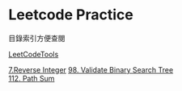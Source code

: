 # Leetcode Practice
目錄索引方便查閱

[LeetCodeTools](LeetCodeTools)


[7.Reverse Integer](7.Reverse%20Integer)
[98. Validate Binary Search Tree](98.%20Validate%20Binary%20Search%20Tree)  
[112. Path Sum](112.%20Path%20Sum)  
